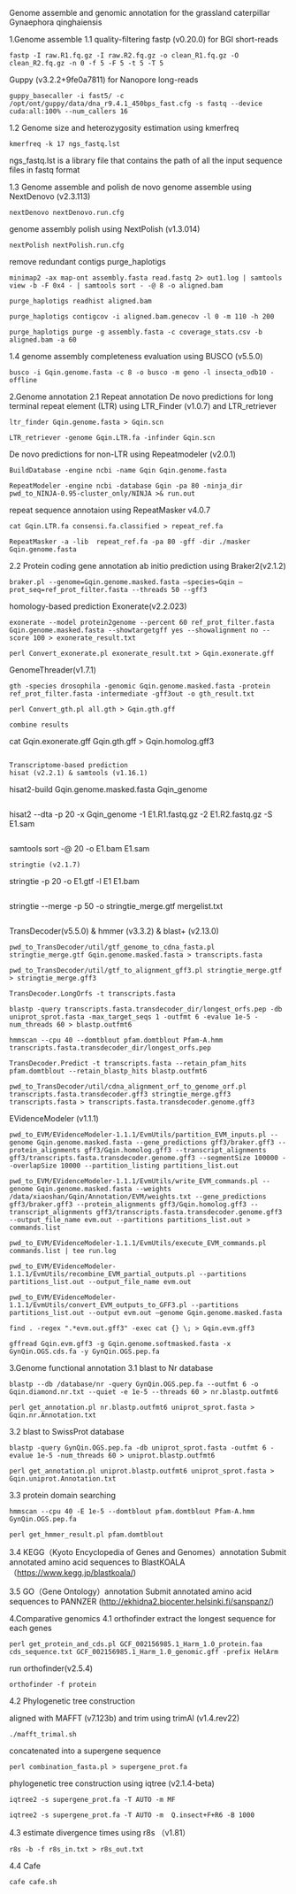 Genome assemble and genomic annotation for the grassland caterpillar Gynaephora qinghaiensis

1.Genome assemble
1.1 quality-filtering 
fastp (v0.20.0) for BGI short-reads
```
fastp -I raw.R1.fq.gz -I raw.R2.fq.gz -o clean_R1.fq.gz -O clean_R2.fq.gz -n 0 -f 5 -F 5 -t 5 -T 5
```
Guppy (v3.2.2+9fe0a7811) for Nanopore long-reads
```
guppy_basecaller -i fast5/ -c /opt/ont/guppy/data/dna_r9.4.1_450bps_fast.cfg -s fastq --device cuda:all:100% --num_callers 16
```

1.2 Genome size and heterozygosity estimation using kmerfreq
```
kmerfreq -k 17 ngs_fastq.lst
```
ngs_fastq.lst is a library file that contains the path of all the input sequence files in fastq format

1.3 Genome assemble and polish
de novo genome assemble using NextDenovo (v2.3.113)
```
nextDenovo nextDenovo.run.cfg
```
genome assembly polish using NextPolish (v1.3.014)
```
nextPolish nextPolish.run.cfg
```
remove redundant contigs purge_haplotigs
```
minimap2 -ax map-ont assembly.fasta read.fastq 2> out1.log | samtools view -b -F 0x4 - | samtools sort - -@ 8 -o aligned.bam
```
```
purge_haplotigs readhist aligned.bam
```
```
purge_haplotigs contigcov -i aligned.bam.genecov -l 0 -m 110 -h 200
```
```
purge_haplotigs purge -g assembly.fasta -c coverage_stats.csv -b aligned.bam -a 60
```

1.4 genome assembly completeness evaluation using BUSCO (v5.5.0)
```
busco -i Gqin.genome.fasta -c 8 -o busco -m geno -l insecta_odb10 -offline
```

2.Genome annotation
2.1 Repeat annotation
De novo predictions for long terminal repeat element (LTR) using LTR_Finder (v1.0.7) and LTR_retriever 
```
ltr_finder Gqin.genome.fasta > Gqin.scn
```
```
LTR_retriever -genome Gqin.LTR.fa -infinder Gqin.scn
```
De novo predictions for non-LTR using Repeatmodeler (v2.0.1)
```
BuildDatabase -engine ncbi -name Gqin Gqin.genome.fasta
```
```
RepeatModeler -engine ncbi -database Gqin -pa 80 -ninja_dir pwd_to_NINJA-0.95-cluster_only/NINJA >& run.out
```

repeat sequence annotaion using RepeatMasker v4.0.7
```
cat Gqin.LTR.fa consensi.fa.classified > repeat_ref.fa
```
```
RepeatMasker -a -lib  repeat_ref.fa -pa 80 -gff -dir ./masker Gqin.genome.fasta
```

2.2 Protein coding gene annotation
ab initio prediction using Braker2(v2.1.2)
```
braker.pl --genome=Gqin.genome.masked.fasta —species=Gqin —prot_seq=ref_prot_filter.fasta --threads 50 --gff3
```

homology-based prediction
Exonerate(v2.2.023) 
```
exonerate --model protein2genome --percent 60 ref_prot_filter.fasta Gqin.genome.masked.fasta --showtargetgff yes --showalignment no --score 100 > exonerate_result.txt
```
```
perl Convert_exonerate.pl exonerate_result.txt > Gqin.exonerate.gff
```
GenomeThreader(v1.7.1)
```
gth -species drosophila -genomic Gqin.genome.masked.fasta -protein ref_prot_filter.fasta -intermediate -gff3out -o gth_result.txt
```
```
perl Convert_gth.pl all.gth > Gqin.gth.gff
```
```
combine results
```
cat Gqin.exonerate.gff Gqin.gth.gff > Gqin.homolog.gff3
```

Transcriptome-based prediction 
hisat (v2.2.1) & samtools (v1.16.1)
```
hisat2-build Gqin.genome.masked.fasta Gqin_genome
```
```
hisat2 --dta -p 20 -x Gqin_genome -1 E1.R1.fastq.gz -2 E1.R2.fastq.gz -S E1.sam
```
```
samtools sort -@ 20 -o E1.bam E1.sam
```
stringtie (v2.1.7)
```
stringtie -p 20 -o E1.gtf -l E1 E1.bam
```
```
stringtie --merge -p 50 -o stringtie_merge.gtf mergelist.txt
```
```
TransDecoder(v5.5.0) & hmmer (v3.3.2) & blast+ (v2.13.0)
```
pwd_to_TransDecoder/util/gtf_genome_to_cdna_fasta.pl stringtie_merge.gtf Gqin.genome.masked.fasta > transcripts.fasta
```
```
pwd_to_TransDecoder/util/gtf_to_alignment_gff3.pl stringtie_merge.gtf > stringtie_merge.gff3
```
```
TransDecoder.LongOrfs -t transcripts.fasta
```
```
blastp -query transcripts.fasta.transdecoder_dir/longest_orfs.pep -db uniprot_sprot.fasta -max_target_seqs 1 -outfmt 6 -evalue 1e-5 -num_threads 60 > blastp.outfmt6
```
```
hmmscan --cpu 40 --domtblout pfam.domtblout Pfam-A.hmm transcripts.fasta.transdecoder_dir/longest_orfs.pep
```
```
TransDecoder.Predict -t transcripts.fasta --retain_pfam_hits pfam.domtblout --retain_blastp_hits blastp.outfmt6
```
```
pwd_to_TransDecoder/util/cdna_alignment_orf_to_genome_orf.pl transcripts.fasta.transdecoder.gff3 stringtie_merge.gff3 transcripts.fasta > transcripts.fasta.transdecoder.genome.gff3
```

EVidenceModeler (v1.1.1)
```
pwd_to_EVM/EVidenceModeler-1.1.1/EvmUtils/partition_EVM_inputs.pl --genome Gqin.genome.masked.fasta --gene_predictions gff3/braker.gff3 --protein_alignments gff3/Gqin.homolog.gff3 --transcript_alignments
gff3/transcripts.fasta.transdecoder.genome.gff3 --segmentSize 100000 --overlapSize 10000 --partition_listing partitions_list.out
```
```
pwd_to_EVM/EVidenceModeler-1.1.1/EvmUtils/write_EVM_commands.pl --genome Gqin.genome.masked.fasta --weights /data/xiaoshan/Gqin/Annotation/EVM/weights.txt --gene_predictions gff3/braker.gff3 --protein_alignments gff3/Gqin.homolog.gff3 --transcript_alignments gff3/transcripts.fasta.transdecoder.genome.gff3 --output_file_name evm.out --partitions partitions_list.out > commands.list
```
```
pwd_to_EVM/EVidenceModeler-1.1.1/EvmUtils/execute_EVM_commands.pl commands.list | tee run.log
```
```
pwd_to_EVM/EVidenceModeler-1.1.1/EvmUtils/recombine_EVM_partial_outputs.pl --partitions partitions_list.out --output_file_name evm.out
```
```
pwd_to_EVM/EVidenceModeler-1.1.1/EvmUtils/convert_EVM_outputs_to_GFF3.pl --partitions partitions_list.out --output evm.out —genome Gqin.genome.masked.fasta
```
```
find . -regex ".*evm.out.gff3" -exec cat {} \; > Gqin.evm.gff3
```
```
gffread Gqin.evm.gff3 -g Gqin.genome.softmasked.fasta -x GynQin.OGS.cds.fa -y GynQin.OGS.pep.fa
```

3.Genome functional annotation
3.1 blast to Nr database
```
blastp --db /database/nr -query GynQin.OGS.pep.fa --outfmt 6 -o Gqin.diamond.nr.txt --quiet -e 1e-5 --threads 60 > nr.blastp.outfmt6
```
```
perl get_annotation.pl nr.blastp.outfmt6 uniprot_sprot.fasta > Gqin.nr.Annotation.txt
```

3.2 blast to SwissProt database
```
blastp -query GynQin.OGS.pep.fa -db uniprot_sprot.fasta -outfmt 6 -evalue 1e-5 -num_threads 60 > uniprot.blastp.outfmt6
```
```
perl get_annotation.pl uniprot.blastp.outfmt6 uniprot_sprot.fasta > Gqin.uniprot.Annotation.txt
```

3.3 protein domain searching
```
hmmscan --cpu 40 -E 1e-5 --domtblout pfam.domtblout Pfam-A.hmm GynQin.OGS.pep.fa
```
```
perl get_hmmer_result.pl pfam.domtblout
```

3.4 KEGG（Kyoto Encyclopedia of Genes and Genomes）annotation
Submit annotated amino acid sequences to BlastKOALA（https://www.kegg.jp/blastkoala/)

3.5 GO（Gene Ontology）annotation
Submit annotated amino acid sequences to PANNZER (http://ekhidna2.biocenter.helsinki.fi/sanspanz/)

4.Comparative genomics
4.1 orthofinder
extract the longest sequence for each genes
```
perl get_protein_and_cds.pl GCF_002156985.1_Harm_1.0_protein.faa cds_sequence.txt GCF_002156985.1_Harm_1.0_genomic.gff -prefix HelArm
```

run orthofinder(v2.5.4)
```
orthofinder -f protein
```

4.2 Phylogenetic tree construction

aligned with MAFFT (v7.123b) and trim using trimAl (v1.4.rev22)
```
./mafft_trimal.sh
```
concatenated into a supergene sequence
```
perl combination_fasta.pl > supergene_prot.fa
```
phylogenetic tree construction using iqtree (v2.1.4-beta)
```
iqtree2 -s supergene_prot.fa -T AUTO -m MF
```
```
iqtree2 -s supergene_prot.fa -T AUTO -m  Q.insect+F+R6 -B 1000
```

4.3 estimate divergence times using r8s （v1.81）
```
r8s -b -f r8s_in.txt > r8s_out.txt
```

4.4 Cafe
```
cafe cafe.sh
```


















